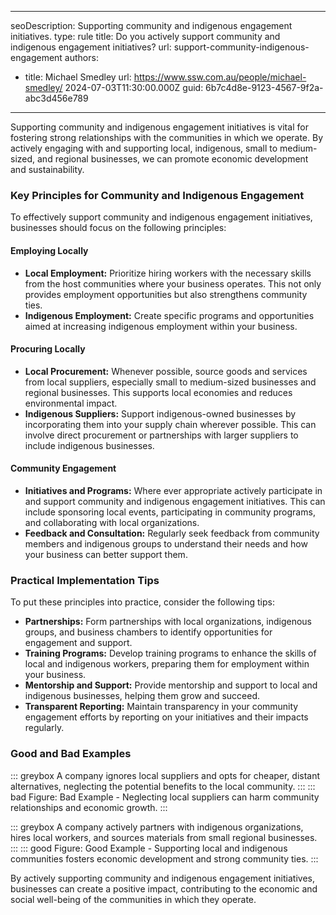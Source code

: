 
---
seoDescription: Supporting community and indigenous engagement initiatives.
type: rule
title: Do you actively support community and indigenous engagement initiatives?
url: support-community-indigenous-engagement
authors:
  - title: Michael Smedley
    url: https://www.ssw.com.au/people/michael-smedley/
2024-07-03T11:30:00.000Z
guid: 6b7c4d8e-9123-4567-9f2a-abc3d456e789
---
 
Supporting community and indigenous engagement initiatives is vital for fostering strong relationships with the communities in which we operate. By actively engaging with and supporting local, indigenous, small to medium-sized, and regional businesses, we can promote economic development and sustainability.
 
<!--endintro-->
 
### Key Principles for Community and Indigenous Engagement
 
To effectively support community and indigenous engagement initiatives, businesses should focus on the following principles:
 
#### Employing Locally
- **Local Employment:** Prioritize hiring workers with the necessary skills from the host communities where your business operates. This not only provides employment opportunities but also strengthens community ties.
- **Indigenous Employment:** Create specific programs and opportunities aimed at increasing indigenous employment within your business.
 
#### Procuring Locally
- **Local Procurement:** Whenever possible, source goods and services from local suppliers, especially small to medium-sized businesses and regional businesses. This supports local economies and reduces environmental impact.
- **Indigenous Suppliers:** Support indigenous-owned businesses by incorporating them into your supply chain wherever possible. This can involve direct procurement or partnerships with larger suppliers to include indigenous businesses.
 
#### Community Engagement
- **Initiatives and Programs:** Where ever appropriate actively participate in and support community and indigenous engagement initiatives. This can include sponsoring local events, participating in community programs, and collaborating with local organizations.
- **Feedback and Consultation:** Regularly seek feedback from community members and indigenous groups to understand their needs and how your business can better support them.
 
### Practical Implementation Tips
 
To put these principles into practice, consider the following tips:
 
- **Partnerships:** Form partnerships with local organizations, indigenous groups, and business chambers to identify opportunities for engagement and support.
- **Training Programs:** Develop training programs to enhance the skills of local and indigenous workers, preparing them for employment within your business.
- **Mentorship and Support:** Provide mentorship and support to local and indigenous businesses, helping them grow and succeed.
- **Transparent Reporting:** Maintain transparency in your community engagement efforts by reporting on your initiatives and their impacts regularly.
 
### Good and Bad Examples
 
::: greybox
A company ignores local suppliers and opts for cheaper, distant alternatives, neglecting the potential benefits to the local community.
:::
::: bad
Figure: Bad Example - Neglecting local suppliers can harm community relationships and economic growth.
:::
 
::: greybox
A company actively partners with indigenous organizations, hires local workers, and sources materials from small regional businesses.
:::
::: good
Figure: Good Example - Supporting local and indigenous communities fosters economic development and strong community ties.
:::
 
By actively supporting community and indigenous engagement initiatives, businesses can create a positive impact, contributing to the economic and social well-being of the communities in which they operate.
```
 
